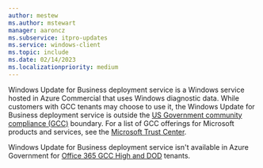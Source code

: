 ```yaml
---
author: mestew
ms.author: mstewart
manager: aaroncz
ms.subservice: itpro-updates
ms.service: windows-client
ms.topic: include
ms.date: 02/14/2023
ms.localizationpriority: medium
---
```

<!--This file is shared by deployment-service-overview.md and the deployment-service-prerequisites.md articles. Headings may be driven by article context. 7512398 -->

Windows Update for Business deployment service is a Windows service hosted in Azure Commercial that uses Windows diagnostic data. While customers with GCC tenants may choose to use it, the Windows Update for Business deployment service is outside the [US Government community compliance (GCC)](/office365/servicedescriptions/office-365-platform-service-description/office-365-us-government/gcc#us-government-community-compliance) boundary. For a list of GCC offerings for Microsoft products and services, see the [Microsoft Trust Center](/compliance/regulatory/offering-home).

Windows Update for Business deployment service isn't available in Azure Government for [Office 365 GCC High and DOD](/office365/servicedescriptions/office-365-platform-service-description/office-365-us-government/gcc-high-and-dod) tenants.
